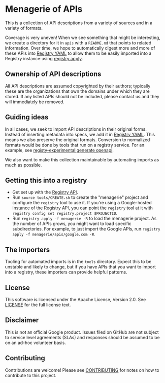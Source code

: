 # Menagerie of APIs

This is a collection of API descriptions from a variety of sources and in a
variety of formats.

Coverage is very uneven! When we see something that might be interesting, we
create a directory for it in `apis` with a `README.md` that points to related
information. Over time, we hope to automatically digest more and more of these
APIs into
[Registry YAML](https://github.com/apigee/registry/wiki/Registry-YAML) to allow
them to be easily imported into a Registry instance using
[registry apply](https://github.com/apigee/registry/wiki/registry-apply).

## Ownership of API descriptions

All API descriptions are assumed copyrighted by their authors; typically these
are the organizations that own the domains under which they are stored. If any
listed APIs should not be included, please contact us and they will immediately
be removed.

## Guiding ideas

In all cases, we seek to import API descriptions in their original forms.
Instead of inserting metadata into specs, we add it in
[Registry YAML](https://github.com/apigee/registry/wiki/Registry-YAML). This
means we also preserve the original formats. Conversion to normalized formats
would be done by tools that run on a registry service. For an example, see
[registy-experimental generate openapi](https://github.com/apigee/registry-experimental/blob/main/cmd/registry-experimental/cmd/generate/openapi.go).

We also want to make this collection maintainable by automating imports as much
as possible.

## Getting this into a registry

- Get set up with the [Registry API](https://github.com/apigee/registry).
- Run `source tools/CREATE.sh` to create the "menagerie" project and configure
  the `registry` tool to use it. If you're using a Google-hosted instance of
  the Registry API, you can point the `registry` tool at it with
  `registry config set registry.project $PROJECTID`.
- Run `registry apply -f menagerie -R` to load the menagerie project. As the
  number of APIs grows, you might want to load specific subdirectories. For
  example, to just import the Google APIs, run
  `registry apply -f menagerie/apis/google.com -R`.

## The importers

Tooling for automated imports is in the `tools` directory. Expect this to be
unstable and likely to change, but if you have APIs that you want to import
into a registry, these importers can provide helpful patterns.

## License

This software is licensed under the Apache License, Version 2.0. See
[LICENSE](LICENSE) for the full license text.

## Disclaimer

This is not an official Google product. Issues filed on GitHub are not subject
to service level agreements (SLAs) and responses should be assumed to be on an
ad-hoc volunteer basis.

## Contributing

Contributions are welcome! Please see [CONTRIBUTING](CONTRIBUTING.md) for notes
on how to contribute to this project.
